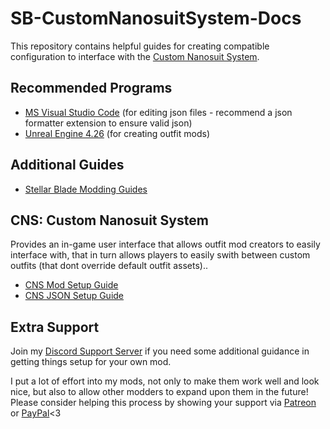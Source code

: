 
# SB-CustomNanosuitSystem-Docs

This repository contains helpful guides for creating compatible configuration to interface with the [Custom Nanosuit System](https://www.nexusmods.com/stellarblade/mods/????). 


## Recommended Programs
- [MS Visual Studio Code](https://code.visualstudio.com/) (for editing json files - recommend a json formatter extension to ensure valid json)
- [Unreal Engine 4.26](https://www.unrealengine.com/en-US/blog/unreal-engine-4-26-released) (for creating outfit mods)


## Additional Guides
- [Stellar Blade Modding Guides](https://github.com/Stellar-Blade-Modding-Team/Stellar-Blade-Modding-Guide/wiki)


## CNS: Custom Nanosuit System
Provides an in-game user interface that allows outfit mod creators to easily interface with, that in turn allows players to easily swith between custom outfits (that dont override default outfit assets).. 

- [CNS Mod Setup Guide](/guides/cns-mod-setup.md)
- [CNS JSON Setup Guide](/guides/cns-outfit-setup.md)


## Extra Support
Join my [Discord Support Server](https://discord.gg/DCXh2TUF2u) if you need some additional guidance in getting things setup for your own mod. 

I put a lot of effort into my mods, not only to make them work well and look nice, but also to allow other modders to expand upon them in the future! Please consider helping this process by showing your support via [Patreon](https://www.patreon.com/DekitaRPG) or [PayPal](https://paypal.me/DekitaRPG)<3
